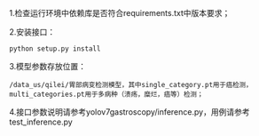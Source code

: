 1.检查运行环境中依赖库是否符合requirements.txt中版本要求；

2.安装接口：
``` shell
python setup.py install
```
3.模型参数存放位置：

    /data_us/qilei/胃部病变检测模型，其中single_category.pt用于癌检测，multi_categories.pt用于多病种（溃疡，糜烂，癌等）检测；

4.接口参数说明请参考yolov7gastroscopy/inference.py，用例请参考test_inference.py